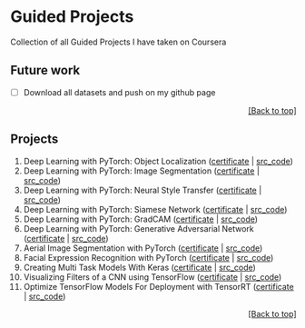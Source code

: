 # Guided Projects

Collection of all Guided Projects I have taken on Coursera


## Future work
* [ ] Download all datasets and push on my github page

<p align="right"><a href="#guided-projects">[Back to top]</a></p>

## Projects

<ol type="1">
    <li>Deep Learning with PyTorch: Object Localization (<a href="https://coursera.org/share/69a1c85aede0fa6fc7ddc472c0a9018a">certificate</a> | <a href="https://nbviewer.org/github/QuanHNguyen232/Coursera-courses/blob/main/Guided-Project/Deep-Learning-with-PyTorch-Object-Localization.ipynb">src_code</a>)
    </li>
    <li>Deep Learning with PyTorch: Image Segmentation (<a href="https://coursera.org/share/0437c4cfdc823c2e7b2b1f92dc83da27">certificate</a> | <a href="https://nbviewer.org/github/QuanHNguyen232/Coursera-courses/blob/main/Guided-Project/Deep-Learning-with-PyTorch-ImageSegmentation.ipynb">src_code</a>)
    </li>
    <li>Deep Learning with PyTorch: Neural Style Transfer (<a href="https://coursera.org/share/7599a1e8ef92ba83f1b1e93e63920e0d">certificate</a> | <a href="https://nbviewer.org/github/QuanHNguyen232/Coursera-courses/blob/main/Guided-Project/Deep-Learning-with-PyTorch-Neural-Style-Transfer.ipynb">src_code</a>)
    </li>
    <li>Deep Learning with PyTorch: Siamese Network (<a href="https://coursera.org/share/c605068c635aaceaea419e271da320ad">certificate</a> | <a href="https://nbviewer.org/github/QuanHNguyen232/Coursera-courses/blob/main/Guided-Project/Deep-Learning-with-PyTorch-Siamese-Network.ipynb">src_code</a>)
    </li>
    <li>Deep Learning with PyTorch: GradCAM (<a href="https://coursera.org/share/0b1f7ee4754f304a15c8ee645e8003f6">certificate</a> | <a href="https://nbviewer.org/github/QuanHNguyen232/Coursera-courses/blob/main/Guided-Project/Deep-Learning-with-PyTorch-GradCAM.ipynb">src_code</a>)
    </li>
    <li>Deep Learning with PyTorch: Generative Adversarial Network (<a href="https://coursera.org/share/a0338ed2585b3e8bfbc75241120dd20b">certificate</a> | <a href="https://nbviewer.org/github/QuanHNguyen232/Coursera-courses/blob/main/Guided-Project/Build-a-Generative-Adversarial-Network.ipynb">src_code</a>)
    </li>
    <li>Aerial Image Segmentation with PyTorch (<a href="https://coursera.org/share/1564a35bcb8ba285638c61f8eb59f5b9">certificate</a> | <a href="https://nbviewer.org/github/QuanHNguyen232/Coursera-courses/blob/main/Guided-Project/Aerial-Image-Segmentation-with-PyTorch.ipynb">src_code</a>)
    </li>
    <li>Facial Expression Recognition with PyTorch (<a href="https://coursera.org/share/9573897c56479a619c49b9a9cb099c1b">certificate</a> | <a href="https://nbviewer.org/github/QuanHNguyen232/Coursera-courses/blob/main/Guided-Project/Facial-Expression-Recognition-with-PyTorch.ipynb">src_code</a>)
    </li>
    <li>Creating Multi Task Models With Keras (<a href="https://coursera.org/share/70196b0d68816de9c78f7f31c191a2b7">certificate</a> | <a href="https://nbviewer.org/github/QuanHNguyen232/Coursera-courses/blob/main/Guided-Project/Creating-Multi-Task-Models-With-Keras.ipynb">src_code</a>)
    </li>
    <li>Visualizing Filters of a CNN using TensorFlow (<a href="https://coursera.org/share/e942b071cf033d942b2ca2e4c30fd0ce">certificate</a> | <a href="https://nbviewer.org/github/QuanHNguyen232/Coursera-courses/blob/main/Guided-Project/Visualizing-Filters-of-a-CNN.ipynb">src_code</a>)
    </li>
    <li>Optimize TensorFlow Models For Deployment with TensorRT (<a href="https://coursera.org/share/c7f2f2d1b68e73034981919c4004c73c">certificate</a> | <a href="https://nbviewer.org/github/QuanHNguyen232/Coursera-courses/blob/main/Guided-Project/Optimize-TensorFlow-Models-For-Deployment-with-TensorRT.ipynb">src_code</a>)
    </li>
</ol>

<p align="right"><a href="#guided-projects">[Back to top]</a></p>
